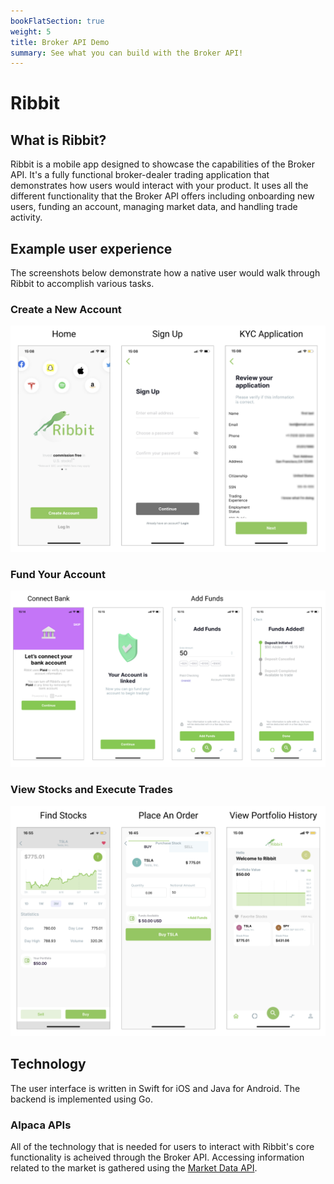```yaml
---
bookFlatSection: true
weight: 5
title: Broker API Demo
summary: See what you can build with the Broker API!
---
```


# Ribbit

## What is Ribbit?
Ribbit is a mobile app designed to showcase the capabilities of the Broker API. It's a fully functional broker-dealer trading application that demonstrates how users would interact with your product. It uses all the different functionality that the Broker API offers including onboarding new users, funding an account, managing market data, and handling trade activity. 

## Example user experience
The screenshots below demonstrate how a native user would walk through Ribbit to accomplish various tasks. 

### **Create a New Account**
![image](./demo_screenshots/Ribbit_Onboarding.png)

### **Fund Your Account**
![image](./demo_screenshots/Ribbit_Funding.png)

### **View Stocks and Execute Trades**
![image](./demo_screenshots/Ribbit_Market_Data.png)

## Technology
The user interface is written in Swift for iOS and Java for Android. The backend is implemented using Go. 
### Alpaca APIs
All of the technology that is needed for users to interact with Ribbit's core functionality is acheived through the Broker API. Accessing information related to the market is gathered using the [Market Data API](https://alpaca.markets/docs/broker/market-data/). 